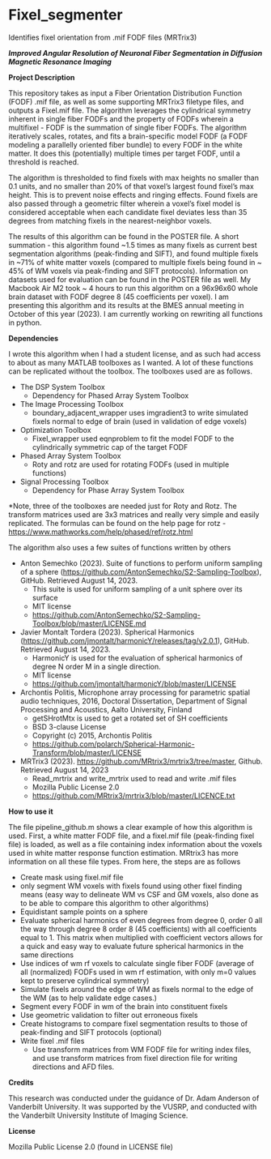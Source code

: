 # Fixel_segmenter
Identifies fixel orientation from .mif FODF files (MRTrix3)

_**Improved Angular Resolution of Neuronal Fiber Segmentation in Diffusion Magnetic Resonance Imaging**_

**Project Description**

This repository takes as input a Fiber Orientation Distribution Function (FODF) .mif file, as well as some supporting MRTrix3 filetype files, and outputs a Fixel.mif file. The algorithm leverages the cylindrical symmetry inherent in single fiber FODFs and the property of FODFs wherein a multifixel - FODF is the summation of single fiber FODFs. The algorithm iteratively scales, rotates, and fits a brain-specific model FODF (a FODF modeling a parallelly oriented fiber bundle) to every FODF in the white matter. It does this (potentially) multiple times per target FODF, until a threshold is reached. 


The algorithm is thresholded to find fixels with max heights no smaller than 0.1 units, and no smaller than 20% of that voxel’s largest found fixel’s max height. This is to prevent noise effects and ringing effects. Found fixels are also passed through a geometric filter wherein a voxel’s fixel model is considered acceptable when each candidate fixel deviates less than 35 degrees from matching fixels in the nearest-neighbor voxels. 


The results of this algorithm can be found in the POSTER file. A short summation - this algorithm found ~1.5 times as many fixels as current best segmentation algorithms (peak-finding and SIFT), and found multiple fixels in ~71% of white matter voxels (compared to multiple fixels being found in ~ 45% of WM voxels via peak-finding and SIFT protocols). Information on datasets used for evaluation can be found in the POSTER file as well. My Macbook Air M2 took ~ 4 hours to run this algorithm on a 96x96x60 whole brain dataset with FODF degree 8 (45 coefficients per voxel). I am presenting this algorithm and its results at the BMES annual meeting in October of this year (2023). I am currently working on rewriting all functions in python.
					
**Dependencies**

I wrote this algorithm when I had a student license, and as such had access to about as many MATLAB toolboxes as I wanted. A lot of these functions can be replicated without the toolbox. The toolboxes used are as follows.

- The DSP System Toolbox
  - Dependency for Phased Array System Toolbox
- The Image Processing Toolbox
  - boundary_adjacent_wrapper uses imgradient3 to write simulated fixels normal to edge of brain (used in validation of edge voxels)
- Optimization Toolbox
  - Fixel_wrapper used eqnproblem to fit the model FODF to the cylindrically symmetric cap of the target FODF
- Phased Array System Toolbox
  - Roty and rotz are used for rotating FODFs (used in multiple functions)
- Signal Processing Toolbox
  - Dependency for Phase Array System Toolbox

*Note, three of the toolboxes are needed just for Roty and Rotz. The transform matrices used are 3x3 matrices and really very simple and easily replicated. The formulas can be found on the help page for rotz - https://www.mathworks.com/help/phased/ref/rotz.html

The algorithm also uses a few suites of functions written by others
- Anton Semechko (2023). Suite of functions to perform uniform sampling of a sphere (https://github.com/AntonSemechko/S2-Sampling-Toolbox), GitHub. Retrieved August 14, 2023.
  - This suite is used for uniform sampling of a unit sphere over its surface
  - MIT license
  - https://github.com/AntonSemechko/S2-Sampling-Toolbox/blob/master/LICENSE.md
- Javier Montalt Tordera (2023). Spherical Harmonics (https://github.com/jmontalt/harmonicY/releases/tag/v2.0.1), GitHub. Retrieved August 14, 2023.
  - HarmonicY is used for the evaluation of spherical harmonics of degree N order M in a single direction.
  - MIT license
  - https://github.com/jmontalt/harmonicY/blob/master/LICENSE
- Archontis Politis, Microphone array processing for parametric spatial audio techniques, 2016, Doctoral Dissertation, Department of Signal Processing and Acoustics, Aalto University, Finland
  - getSHrotMtx is used to get a rotated set of SH coefficients 
  - BSD 3-clause License 
  - Copyright (c) 2015, Archontis Politis 
  - https://github.com/polarch/Spherical-Harmonic-Transform/blob/master/LICENSE
- MRTrix3 (2023). https://github.com/MRtrix3/mrtrix3/tree/master, Github. Retrieved August 14, 2023
  - Read_mrtrix and write_mrtrix used to read and write .mif files
  - Mozilla Public License 2.0
  - https://github.com/MRtrix3/mrtrix3/blob/master/LICENCE.txt

**How to use it**

The file pipeline_github.m shows a clear example of how this algorithm is used. First, a white matter FODF file, and a fixel.mif file (peak-finding fixel file) is loaded, as well as a file containing index information about the voxels used in white matter response function estimation. MRtrix3 has more information on all these file types. From here, the steps are as follows

- Create mask using fixel.mif file
- only segment WM voxels with fixels found using other fixel finding means (easy way to delineate WM vs CSF and GM voxels, also done as to be able to compare this algorithm to other algorithms)
- Equidistant sample points on a sphere
- Evaluate spherical harmonics of even degrees from degree 0, order 0 all the way through degree 8 order 8 (45 coefficients) with all coefficients equal to 1. This matrix when multiplied with coefficient vectors allows for a quick and easy way to evaluate future spherical harmonics in the same directions
- Use indices of wm rf voxels to calculate single fiber FODF (average of all (normalized) FODFs used in wm rf estimation, with only m=0 values kept to preserve cylindrical symmetry)
- Simulate fixels around the edge of WM as fixels normal to the edge of the WM (as to help validate edge cases.)
- Segment every FODF in wm of the brain into constituent fixels
- Use geometric validation to filter out erroneous fixels
- Create histograms to compare fixel segmentation results to those of peak-finding and SIFT protocols (optional)
- Write fixel .mif files
  - Use transform matrices from WM FODF file for writing index files, and use transform matrices from fixel direction file for writing directions and AFD files.


**Credits**

This research was conducted under the guidance of Dr. Adam Anderson of Vanderbilt University. It was supported by the VUSRP, and conducted with the Vanderbilt University Institute of Imaging Science.

**License**

Mozilla Public License 2.0 (found in LICENSE file)
